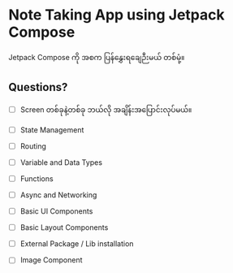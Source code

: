 # Note Taking App using Jetpack Compose

Jetpack Compose ကို အစက ပြန်နွှေးရချေဉီးမယ် တစ်မုံ့။

## Questions?

- [ ] Screen တစ်ခုနဲ့တစ်ခု ဘယ်လို အချိန်းအပြောင်းလုပ်မယ်။
- [ ] State Management
- [ ] Routing
- [ ] Variable and Data Types
- [ ] Functions
- [ ] Async and Networking
- [ ] Basic UI Components
- [ ] Basic Layout Components
- [ ] External Package / Lib installation
- [ ] Image Component

 